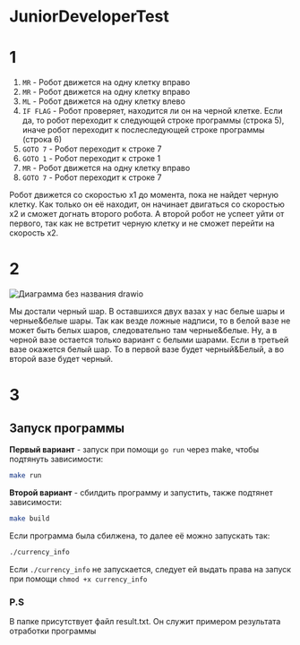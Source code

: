 # JuniorDeveloperTest

# 1
1. `MR` - Робот движется на одну клетку вправо
2. `MR` - Робот движется на одну клетку вправо
3. `ML` - Робот движется на одну клетку влево
4. `IF FLAG` - Робот проверяет, находится ли он на черной клетке. Если да, то робот переходит к следующей строке программы (строка 5), иначе робот переходит к послеследующей строке программы (строка 6)
5. `GOTO 7` - Робот переходит к строке 7
6. `GOTO 1` - Робот переходит к строке 1
7. `MR` - Робот движется на одну клетку вправо
8. `GOTO 7` - Робот переходит к строке 7

Робот движется со скоростью x1 до момента, пока не найдет черную клетку. Как только он её находит, он начинает двигаться со скоростью x2 и сможет догнать второго робота. А второй робот не успеет уйти от первого, так как не встретит черную клетку и не сможет перейти на скорость x2.
# 2
![Диаграмма без названия drawio](https://user-images.githubusercontent.com/83474704/231153294-5d8fe5c0-a3da-44bb-8421-f9bb64c9a0eb.svg)

Мы достали черный шар. В оставшихся двух вазах у нас белые шары и черные&белые шары.
Так как везде ложные надписи, то в белой вазе не может быть белых шаров, следовательно там черные&белые.
Ну, а в черной вазе остается только вариант с белыми шарами.
Если в третьей вазе окажется белый шар. То в первой вазе будет черный&Белый, а во второй вазе будет черный.

# 3
## Запуск программы

**Первый вариант** - запуск при помощи `go run` через make, чтобы подтянуть зависимости:
```bash
make run
```
**Второй вариант** - сбилдить программу и запустить, также подтянет зависимости:
```bash
make build
```
Если программа была сбилжена, то далее её можно запускать так:
```bash
./currency_info
```
Если `./currency_info` не запускается, следует ей выдать права на запуск при помощи `chmod +x currency_info`

### P.S
В папке присутствует файл result.txt. Он служит примером результата отработки программы
